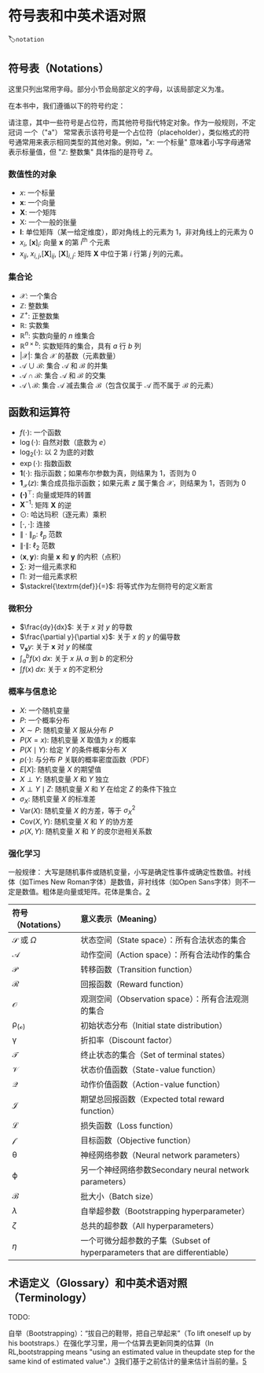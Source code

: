 

<!--
 * @version:
 * @Author:  StevenJokess（蔡舒起） https://github.com/StevenJokess
 * @Date: 2023-04-09 20:32:52
 * @LastEditors:  StevenJokess（蔡舒起） https://github.com/StevenJokess
 * @LastEditTime: 2023-09-11 22:25:03
 * @Description:
 * @Help me: make friends by a867907127@gmail.com and help me get some “foreign” things or service I need in life; 如有帮助，请资助，失业3年了。![支付宝收款码](https://github.com/StevenJokess/d2rl/blob/master/img/%E6%94%B6.jpg)
 * @TODO::
 * @Reference:
-->

# 符号表和中英术语对照
:label:`notation`

## 符号表（Notations）

这里只列出常用字母。部分小节会局部定义的字母，以该局部定义为准。

在本书中，我们遵循以下的符号约定：

请注意，其中一些符号是占位符，而其他符号指代特定对象。作为一般规则，不定冠词 一个（"a"） 常常表示该符号是一个占位符（placeholder），类似格式的符号通常用来表示相同类型的其他对象。例如，"$x$: 一个标量" 意味着小写字母通常表示标量值，但 "$\mathbb{Z}$: 整数集" 具体指的是符号 $\mathbb{Z}$。

### 数值性的对象

* $x$: 一个标量
* $\mathbf{x}$: 一个向量
* $\mathbf{X}$: 一个矩阵
* $\mathsf{X}$: 一个一般的张量
* $\mathbf{I}$: 单位矩阵（某一给定维度），即对角线上的元素为 $1$，非对角线上的元素为 $0$
* $x_i$, $[\mathbf{x}]_i$: 向量 $\mathbf{x}$ 的第 $i^\textrm{th}$ 个元素
* $x_{ij}$, $x_{i,j}$,$[\mathbf{X}]_{ij}$, $[\mathbf{X}]_{i,j}$: 矩阵 $\mathbf{X}$ 中位于第 $i$ 行第 $j$ 列的元素。

### 集合论

* $\mathcal{X}$: 一个集合
* $\mathbb{Z}$: 整数集
* $\mathbb{Z}^+$: 正整数集
* $\mathbb{R}$: 实数集
* $\mathbb{R}^n$: 实数向量的 $n$ 维集合
* $\mathbb{R}^{a\times b}$: 实数矩阵的集合，具有 $a$ 行 $b$ 列
* $|\mathcal{X}|$: 集合 $\mathcal{X}$ 的基数（元素数量）
* $\mathcal{A}\cup\mathcal{B}$: 集合 $\mathcal{A}$ 和 $\mathcal{B}$ 的并集
* $\mathcal{A}\cap\mathcal{B}$: 集合 $\mathcal{A}$ 和 $\mathcal{B}$ 的交集
* $\mathcal{A}\setminus\mathcal{B}$: 集合 $\mathcal{A}$ 减去集合 $\mathcal{B}$（包含仅属于 $\mathcal{A}$ 而不属于 $\mathcal{B}$ 的元素）

## 函数和运算符

* $f(\cdot)$: 一个函数
* $\log(\cdot)$: 自然对数（底数为 $e$）
* $\log_2(\cdot)$: 以 $2$ 为底的对数
* $\exp(\cdot)$: 指数函数
* $\mathbf{1}(\cdot)$: 指示函数；如果布尔参数为真，则结果为 $1$，否则为 $0$
* $\mathbf{1}_{\mathcal{X}}(z)$: 集合成员指示函数；如果元素 $z$ 属于集合 $\mathcal{X}$，则结果为 $1$，否则为 $0$
* $\mathbf{(\cdot)}^\top$: 向量或矩阵的转置
* $\mathbf{X}^{-1}$: 矩阵 $\mathbf{X}$ 的逆
* $\odot$: 哈达玛积（逐元素）乘积
* $[\cdot, \cdot]$: 连接
* $\|\cdot\|_p$: $\ell_p$ 范数
* $\|\cdot\|$: $\ell_2$ 范数
* $\langle \mathbf{x}, \mathbf{y} \rangle$: 向量 $\mathbf{x}$ 和 $\mathbf{y}$ 的内积（点积）
* $\sum$: 对一组元素求和
* $\prod$: 对一组元素求积
* $\stackrel{\textrm{def}}{=}$: 将等式作为左侧符号的定义断言

### 微积分

* $\frac{dy}{dx}$: 关于 $x$ 对 $y$ 的导数
* $\frac{\partial y}{\partial x}$: 关于 $x$ 的 $y$ 的偏导数
* $\nabla_{\mathbf{x}} y$: 关于 $\mathbf{x}$ 对 $y$ 的梯度
* $\int_a^b f(x) \;dx$: 关于 $x$ 从 $a$ 到 $b$ 的定积分
* $\int f(x) \;dx$: 关于 $x$ 的不定积分

### 概率与信息论

* $X$: 一个随机变量
* $P$: 一个概率分布
* $X \sim P$: 随机变量 $X$ 服从分布 $P$
* $P(X=x)$: 随机变量 $X$ 取值为 $x$ 的概率
* $P(X \mid Y)$: 给定 $Y$ 的条件概率分布 $X$
* $p(\cdot)$: 与分布 $P$ 关联的概率密度函数（PDF）
* ${E}[X]$: 随机变量 $X$ 的期望值
* $X \perp Y$: 随机变量 $X$ 和 $Y$ 独立
* $X \perp Y \mid Z$: 随机变量 $X$ 和 $Y$ 在给定 $Z$ 的条件下独立
* $\sigma_X$: 随机变量 $X$ 的标准差
* $\textrm{Var}(X)$: 随机变量 $X$ 的方差，等于 $\sigma^2_X$
* $\textrm{Cov}(X, Y)$: 随机变量 $X$ 和 $Y$ 的协方差
* $\rho(X, Y)$: 随机变量 $X$ 和 $Y$ 的皮尔逊相关系数

### 强化学习

一般规律： 大写是随机事件或随机变量，小写是确定性事件或确定性数值。衬线体（如Times New Roman字体）是数值，非衬线体（如Open Sans字体）则不一定是数值。粗体是向量或矩阵。花体是集合。[2]

| 符号（Notations）                 | 意义表示（Meaning） |
| :---                     | :--- |
| $\mathcal {S}$ 或 $\Omega$           | 状态空间（State space）：所有合法状态的集合 |
| $\mathcal {A}$           | 动作空间（Action space）：所有合法动作的集合 |
| $\mathcal {P}$           | 转移函数（Transition function） |
| $\mathcal {R}$           | 回报函数（Reward function） |
| $\mathcal {O}$           | 观测空间（Observation space）：所有合法观测的集合 |
| $\mathcal {\rho_(o)}$    | 初始状态分布（Initial state distribution） |
| $\mathcal {\gamma}$      | 折扣率（Discount factor） |
| $\mathcal {T}$           | 终止状态的集合（Set of terminal states） |
| $\mathcal {V}$           | 状态价值函数（State-value function） |
| $\mathcal {Q}$           | 动作价值函数（Action-value function） |
| $\mathcal {J}$           | 期望总回报函数（Expected total reward function） |
| $\mathcal {L}$           | 损失函数（Loss function） |
| $\mathcal {f}$           | 目标函数（Objective function） |
| $\mathcal{\theta}$       | 神经网络参数（Neural network parameters） |
| $\mathcal{\phi}$         | 另一个神经网络参数Secondary neural network parameters） |
| $\mathcal {B}$           | 批大小（Batch size） |
| $\lambda$                | 自举超参数（Bootstrapping hyperparameter） |
| $\zeta$                  | 总共的超参数（All hyperparameters） |
| $\eta$                   | 一个可微分超参数的子集（Subset of hyperparameters that are differentiable） |

## 术语定义（Glossary）和中英术语对照（Terminology）

TODO:

自举（Bootstrapping）：“拔自己的鞋带，把自己举起来”（To lift oneself up by his bootstraps.）在强化学习里，用一个估算去更新同类的估算（In RL,bootstrapping means "using an estimated value in theupdate step for the same kind of estimated value".）[3]我们基于之前估计的量来估计当前的量。[5]




[1]: https://zhiqingxiao.github.io/rl-book/zh2019/notation/zh2019notation.html
[2]: https://zhuanlan.zhihu.com/p/510965690
[3]: https://www.youtube.com/watch?v=X2-56QN79zc
[4]: https://raw.githubusercontent.com/d2l-ai/d2l-en/master/chapter_notation/index.md
[5]: https://blog.csdn.net/qq_40145095/article/details/126337455
